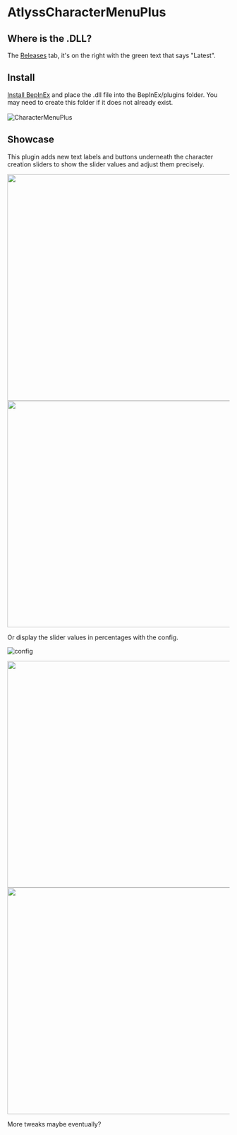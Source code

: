 # AtlyssCharacterMenuPlus

## Where is the .DLL?
The [Releases](https://github.com/portalsam1/AtlyssCharacterMenuPlus/releases) tab, it's on the right with the green text that says "Latest".

## Install
[Install BepInEx](https://docs.bepinex.dev/articles/user_guide/installation/index.html) and place the .dll file into the BepInEx/plugins folder. You may need to create this folder if it does not already exist.
<br/><br/>
![CharacterMenuPlus](https://github.com/user-attachments/assets/89024ad1-5f61-4d0a-b092-389ee8b05370)


## Showcase
This plugin adds new text labels and buttons underneath the character creation sliders to show the slider values and adjust them precisely.

<p float="left">
  <img src="https://github.com/user-attachments/assets/d2334627-f777-4ca1-b15e-e3a5bc8f2a56" height="512">
  <img src="https://github.com/user-attachments/assets/87fd20b7-7bc5-4f12-bfe4-1c90c981e178" height="512">
</p>

Or display the slider values in percentages with the config.

![config](https://github.com/user-attachments/assets/063e5112-d8b4-46fa-9b83-c260771e40ad)
<p float="left">
  <img src="https://github.com/user-attachments/assets/3dd996a0-63e8-4b4a-9718-c9fbba3ef745" height="512">
  <img src="https://github.com/user-attachments/assets/f593d552-6565-4605-ba85-b496667bd2a1" height="512">
</p>

More tweaks maybe eventually?
